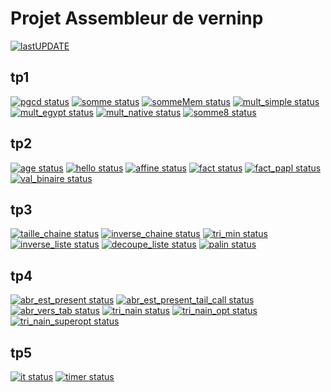 # Projet Assembleur de verninp

[![ lastUPDATE](https://CEP_Deploy.pages.ensimag.fr/CEP_TP_G6_2021_2022/EvalEP/verninp_eval/lastupdate.svg)](https://CEP_Deploy.pages.ensimag.fr/CEP_TP_G6_2021_2022/EvalEP/verninp_eval/0_lastupdate.log)

## tp1

[![pgcd status](https://CEP_Deploy.pages.ensimag.fr/CEP_TP_G6_2021_2022/EvalEP/verninp_eval/pgcd.svg)](https://CEP_Deploy.pages.ensimag.fr/CEP_TP_G6_2021_2022/EvalEP/verninp_eval/pgcd.log)
[![somme status](https://CEP_Deploy.pages.ensimag.fr/CEP_TP_G6_2021_2022/EvalEP/verninp_eval/somme.svg)](https://CEP_Deploy.pages.ensimag.fr/CEP_TP_G6_2021_2022/EvalEP/verninp_eval/somme.log)
[![sommeMem status](https://CEP_Deploy.pages.ensimag.fr/CEP_TP_G6_2021_2022/EvalEP/verninp_eval/sommeMem.svg)](https://CEP_Deploy.pages.ensimag.fr/CEP_TP_G6_2021_2022/EvalEP/verninp_eval/sommeMem.log)
[![mult_simple status](https://CEP_Deploy.pages.ensimag.fr/CEP_TP_G6_2021_2022/EvalEP/verninp_eval/mult_simple.svg)](https://CEP_Deploy.pages.ensimag.fr/CEP_TP_G6_2021_2022/EvalEP/verninp_eval/mult_simple.log)
[![mult_egypt status](https://CEP_Deploy.pages.ensimag.fr/CEP_TP_G6_2021_2022/EvalEP/verninp_eval/mult_egypt.svg)](https://CEP_Deploy.pages.ensimag.fr/CEP_TP_G6_2021_2022/EvalEP/verninp_eval/mult_egypt.log)
[![mult_native status](https://CEP_Deploy.pages.ensimag.fr/CEP_TP_G6_2021_2022/EvalEP/verninp_eval/mult_native.svg)](https://CEP_Deploy.pages.ensimag.fr/CEP_TP_G6_2021_2022/EvalEP/verninp_eval/mult_native.log)
[![somme8 status](https://CEP_Deploy.pages.ensimag.fr/CEP_TP_G6_2021_2022/EvalEP/verninp_eval/somme8.svg)](https://CEP_Deploy.pages.ensimag.fr/CEP_TP_G6_2021_2022/EvalEP/verninp_eval/somme8.log)

## tp2

[![age status](https://CEP_Deploy.pages.ensimag.fr/CEP_TP_G6_2021_2022/EvalEP/verninp_eval/age.svg)](https://CEP_Deploy.pages.ensimag.fr/CEP_TP_G6_2021_2022/EvalEP/verninp_eval/age.log)
[![hello status](https://CEP_Deploy.pages.ensimag.fr/CEP_TP_G6_2021_2022/EvalEP/verninp_eval/hello.svg)](https://CEP_Deploy.pages.ensimag.fr/CEP_TP_G6_2021_2022/EvalEP/verninp_eval/hello.log)
[![affine status](https://CEP_Deploy.pages.ensimag.fr/CEP_TP_G6_2021_2022/EvalEP/verninp_eval/affine.svg)](https://CEP_Deploy.pages.ensimag.fr/CEP_TP_G6_2021_2022/EvalEP/verninp_eval/affine.log)
[![fact status](https://CEP_Deploy.pages.ensimag.fr/CEP_TP_G6_2021_2022/EvalEP/verninp_eval/fact.svg)](https://CEP_Deploy.pages.ensimag.fr/CEP_TP_G6_2021_2022/EvalEP/verninp_eval/fact.log)
[![fact_papl status](https://CEP_Deploy.pages.ensimag.fr/CEP_TP_G6_2021_2022/EvalEP/verninp_eval/fact_papl.svg)](https://CEP_Deploy.pages.ensimag.fr/CEP_TP_G6_2021_2022/EvalEP/verninp_eval/fact_papl.log)
[![val_binaire status](https://CEP_Deploy.pages.ensimag.fr/CEP_TP_G6_2021_2022/EvalEP/verninp_eval/val_binaire.svg)](https://CEP_Deploy.pages.ensimag.fr/CEP_TP_G6_2021_2022/EvalEP/verninp_eval/val_binaire.log)

## tp3

[![taille_chaine status](https://CEP_Deploy.pages.ensimag.fr/CEP_TP_G6_2021_2022/EvalEP/verninp_eval/taille_chaine.svg)](https://CEP_Deploy.pages.ensimag.fr/CEP_TP_G6_2021_2022/EvalEP/verninp_eval/taille_chaine.log)
[![inverse_chaine status](https://CEP_Deploy.pages.ensimag.fr/CEP_TP_G6_2021_2022/EvalEP/verninp_eval/inverse_chaine.svg)](https://CEP_Deploy.pages.ensimag.fr/CEP_TP_G6_2021_2022/EvalEP/verninp_eval/inverse_chaine.log)
[![tri_min status](https://CEP_Deploy.pages.ensimag.fr/CEP_TP_G6_2021_2022/EvalEP/verninp_eval/tri_min.svg)](https://CEP_Deploy.pages.ensimag.fr/CEP_TP_G6_2021_2022/EvalEP/verninp_eval/tri_min.log)
[![inverse_liste status](https://CEP_Deploy.pages.ensimag.fr/CEP_TP_G6_2021_2022/EvalEP/verninp_eval/inverse_liste.svg)](https://CEP_Deploy.pages.ensimag.fr/CEP_TP_G6_2021_2022/EvalEP/verninp_eval/inverse_liste.log)
[![decoupe_liste status](https://CEP_Deploy.pages.ensimag.fr/CEP_TP_G6_2021_2022/EvalEP/verninp_eval/decoupe_liste.svg)](https://CEP_Deploy.pages.ensimag.fr/CEP_TP_G6_2021_2022/EvalEP/verninp_eval/decoupe_liste.log)
[![palin status](https://CEP_Deploy.pages.ensimag.fr/CEP_TP_G6_2021_2022/EvalEP/verninp_eval/palin.svg)](https://CEP_Deploy.pages.ensimag.fr/CEP_TP_G6_2021_2022/EvalEP/verninp_eval/palin.log)

## tp4

[![abr_est_present status](https://CEP_Deploy.pages.ensimag.fr/CEP_TP_G6_2021_2022/EvalEP/verninp_eval/abr_est_present.svg)](https://CEP_Deploy.pages.ensimag.fr/CEP_TP_G6_2021_2022/EvalEP/verninp_eval/abr_est_present.log)
[![abr_est_present_tail_call status](https://CEP_Deploy.pages.ensimag.fr/CEP_TP_G6_2021_2022/EvalEP/verninp_eval/abr_est_present_tail_call.svg)](https://CEP_Deploy.pages.ensimag.fr/CEP_TP_G6_2021_2022/EvalEP/verninp_eval/abr_est_present_tail_call.log)
[![abr_vers_tab status](https://CEP_Deploy.pages.ensimag.fr/CEP_TP_G6_2021_2022/EvalEP/verninp_eval/abr_vers_tab.svg)](https://CEP_Deploy.pages.ensimag.fr/CEP_TP_G6_2021_2022/EvalEP/verninp_eval/abr_vers_tab.log)
[![tri_nain status](https://CEP_Deploy.pages.ensimag.fr/CEP_TP_G6_2021_2022/EvalEP/verninp_eval/tri_nain.svg)](https://CEP_Deploy.pages.ensimag.fr/CEP_TP_G6_2021_2022/EvalEP/verninp_eval/tri_nain.log)
[![tri_nain_opt status](https://CEP_Deploy.pages.ensimag.fr/CEP_TP_G6_2021_2022/EvalEP/verninp_eval/tri_nain_opt.svg)](https://CEP_Deploy.pages.ensimag.fr/CEP_TP_G6_2021_2022/EvalEP/verninp_eval/tri_nain_opt.log)
[![tri_nain_superopt status](https://CEP_Deploy.pages.ensimag.fr/CEP_TP_G6_2021_2022/EvalEP/verninp_eval/tri_nain_superopt.svg)](https://CEP_Deploy.pages.ensimag.fr/CEP_TP_G6_2021_2022/EvalEP/verninp_eval/tri_nain_superopt.log)

## tp5

[![it status](https://CEP_Deploy.pages.ensimag.fr/CEP_TP_G6_2021_2022/EvalEP/verninp_eval/it.svg)](https://CEP_Deploy.pages.ensimag.fr/CEP_TP_G6_2021_2022/EvalEP/verninp_eval/it.log)
[![timer status](https://CEP_Deploy.pages.ensimag.fr/CEP_TP_G6_2021_2022/EvalEP/verninp_eval/timer.svg)](https://CEP_Deploy.pages.ensimag.fr/CEP_TP_G6_2021_2022/EvalEP/verninp_eval/timer.log)

